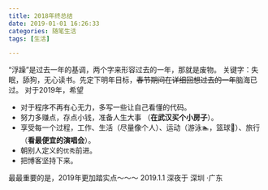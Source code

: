 ```yaml
---
title: 2018年终总结
date: 2019-01-01 16:26:33
categories: 随笔生活
tags: [生活]

---
```


“浮躁”是过去一年的基调，两个字来形容过去的一年，那就是废物。
关键字：失眠，舔狗，无心读书。先定下明年目标，~~春节期间在详细回想过去的一年~~脑海已过。
对于2019年，希望
<!--more -->

+ 对于程序不再有心无力，多写一些让自己看懂的代码。
+ 努力多赚点，存点小钱，准备人生大事 （**在武汉买个小房子**）。
+ 享受每一个过程，工作、生活（尽量像个人）、运动（游泳🏊，篮球🏀）、旅行（**看最便宜的演唱会**）。
+ 朝别人定义的`优秀`前进。
+ 把博客坚持下来。


最最重要的是，2019年更加踏实点～～～ 
2019.1.1 深夜于 深圳 ·广东
